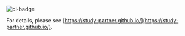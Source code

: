 ![ci-badge](https://github.com/study-partner/study-partner/workflows/ci-study-partner/badge.svg)

For details, please see [https://study-partner.github.io/](https://study-partner.github.io/).
